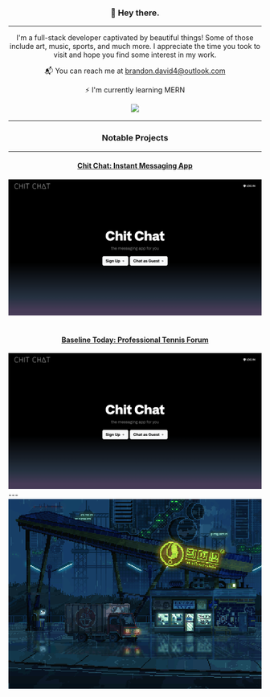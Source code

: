 <h3 align="center">👻  Hey there.</h3>

---

<p align="center">I'm a full-stack developer captivated by beautiful things! Some of those include art, music, sports, and much more. I appreciate the time you took to visit and hope you find some interest in my work.</p>

<div align="center">
  <p>📬 You can reach me at <a href="brandon.david4@outlook.com">brandon.david4@outlook.com</a></p>
  <p>⚡ I'm currently learning MERN</p>
  <img src="https://github-readme-streak-stats.herokuapp.com/?user=brandontaylor156&theme=monokai&hide_border=false" />
</div>

---

<h3 align="center">Notable Projects</h3>

---

<div align="center">
  <h4><a href="https://github.com/brandontaylor156/chit-chat">Chit Chat: Instant Messaging App</a></h4>
  <a href="https://github.com/brandontaylor156/chit-chat"><img src="chitchat-login.png"/></a>
</div>

<br/>

<div align="center">
  <h4><a href="https://github.com/brandontaylor156/chit-chat">Baseline Today: Professional Tennis Forum</a></h4>
  <a href="https://github.com/brandontaylor156/chit-chat"><img src="chitchat-login.png"/></a>
</div>
---

<div align="center">
  <img src="courierdribblerbottom.gif"/>
</div>


